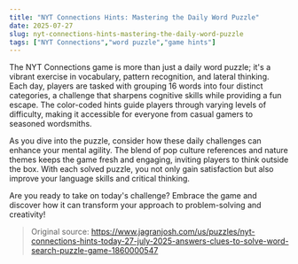 ```yaml
---
title: "NYT Connections Hints: Mastering the Daily Word Puzzle"
date: 2025-07-27
slug: nyt-connections-hints-mastering-the-daily-word-puzzle
tags: ["NYT Connections","word puzzle","game hints"]
---
```


The NYT Connections game is more than just a daily word puzzle; it's a vibrant exercise in vocabulary, pattern recognition, and lateral thinking. Each day, players are tasked with grouping 16 words into four distinct categories, a challenge that sharpens cognitive skills while providing a fun escape. The color-coded hints guide players through varying levels of difficulty, making it accessible for everyone from casual gamers to seasoned wordsmiths.

As you dive into the puzzle, consider how these daily challenges can enhance your mental agility. The blend of pop culture references and nature themes keeps the game fresh and engaging, inviting players to think outside the box. With each solved puzzle, you not only gain satisfaction but also improve your language skills and critical thinking.

Are you ready to take on today's challenge? Embrace the game and discover how it can transform your approach to problem-solving and creativity!
> Original source: https://www.jagranjosh.com/us/puzzles/nyt-connections-hints-today-27-july-2025-answers-clues-to-solve-word-search-puzzle-game-1860000547